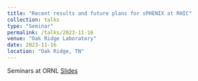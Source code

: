 ```yaml
---
title: "Recent results and future plans for sPHENIX at RHIC"
collection: talks
type: "Seminar"
permalink: /talks/2023-11-16
venue: "Oak Ridge Laboratory"
date: 2023-11-16
location: "Oak Ridge, TN"
---
```



Seminars at ORNL
[Slides](https://drive.google.com/file/d/1m4sQQXKY6oGzLjq7pW0E3T4KyykhuKwb/view?usp=sharing) 
